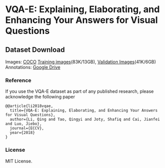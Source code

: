 # VQA-E: Explaining, Elaborating, and Enhancing Your Answers for Visual Questions

## Dataset Download
Images:
[COCO](http://cocodataset.org/#download)
[Training images](http://images.cocodataset.org/zips/train2014.zip)(83K/13GB), [Validation Images](http://images.cocodataset.org/zips/val2014.zip)(41K/6GB)
Annotations:
[Google Drive]()

### Reference
If you use the VQA-E dataset as part of any published research, please acknowledge the following paper
```
@@article{li2018vqae,
  title={VQA-E: Explaining, Elaborating, and Enhancing Your Answers for Visual Questions},
  author={Li, Qing and Tao, Qingyi and Joty, Shafiq and Cai, Jianfei and Luo, Jiebo},
  journal={ECCV},
  year={2018}
}
```
### License

MIT License.
